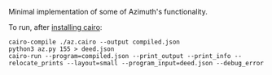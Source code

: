 Minimal implementation of some of Azimuth's functionality.

To run, after [installing cairo](https://www.cairo-lang.org/docs/quickstart.html):

    cairo-compile ./az.cairo --output compiled.json
    python3 az.py 155 > deed.json
    cairo-run --program=compiled.json --print_output --print_info --relocate_prints --layout=small --program_input=deed.json --debug_error
